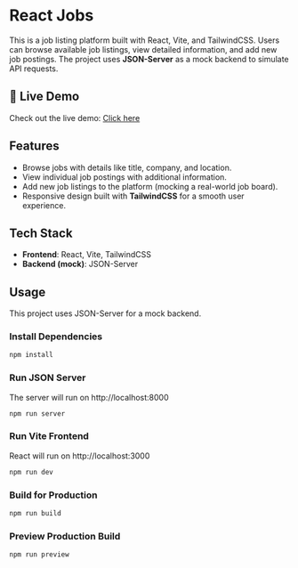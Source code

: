 # React Jobs

This is a job listing platform built with React, Vite, and TailwindCSS. Users can browse available job listings, view detailed information, and add new job postings. The project uses **JSON-Server** as a mock backend to simulate API requests.

## 🔗 Live Demo

Check out the live demo: [Click here](https://react-job-portal-phi.vercel.app/)

## Features

- Browse jobs with details like title, company, and location.
- View individual job postings with additional information.
- Add new job listings to the platform (mocking a real-world job board).
- Responsive design built with **TailwindCSS** for a smooth user experience.

## Tech Stack

- **Frontend**: React, Vite, TailwindCSS
- **Backend (mock)**: JSON-Server


## Usage

This project uses JSON-Server for a mock backend.

### Install Dependencies

```bash
npm install
```

### Run JSON Server

The server will run on http://localhost:8000

```bash
npm run server
```

### Run Vite Frontend

React will run on http://localhost:3000

```bash
npm run dev
```

### Build for Production

```bash
npm run build
```

### Preview Production Build

```bash
npm run preview
```

